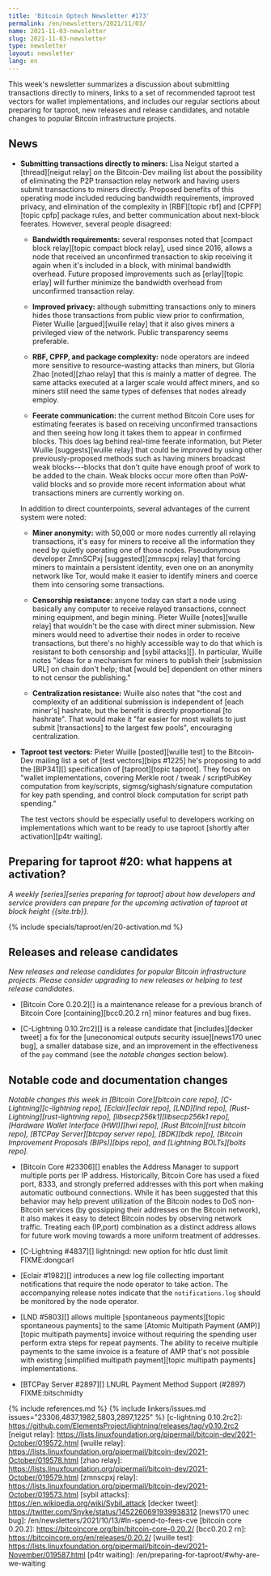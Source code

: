 ```yaml
---
title: 'Bitcoin Optech Newsletter #173'
permalink: /en/newsletters/2021/11/03/
name: 2021-11-03-newsletter
slug: 2021-11-03-newsletter
type: newsletter
layout: newsletter
lang: en
---
```

This week's newsletter summarizes a discussion about submitting
transactions directly to miners, links to a set of recommended taproot test
vectors for wallet implementations, and includes our regular sections about
preparing for taproot, new releases and release candidates, and notable changes
to popular Bitcoin infrastructure projects.

## News

- **Submitting transactions directly to miners:** Lisa Neigut started a
  [thread][neigut relay] on the Bitcoin-Dev mailing list about the
  possibility of eliminating the P2P transaction relay network and
  having users submit transactions to miners directly.  Proposed
  benefits of this operating mode included reducing bandwidth
  requirements, improved privacy, and elimination of the complexity in
  [RBF][topic rbf] and [CPFP][topic cpfp] package rules, and better
  communication about next-block feerates.  However, several people
  disagreed:

  - **Bandwidth requirements:** several responses noted that
    [compact block relay][topic compact block relay], used since 2016,
    allows a node that received an unconfirmed transaction to skip
    receiving it again when it's included in a block, with minimal
    bandwidth overhead.  Future proposed improvements such as
    [erlay][topic erlay] will further minimize the bandwidth overhead
    from unconfirmed transaction relay.

  - **Improved privacy:** although submitting transactions only to
    miners hides those transactions from public view prior to
    confirmation, Pieter Wuille [argued][wuille relay] that it also
    gives miners a privileged view of the network.  Public transparency
    seems preferable.

  - **RBF, CPFP, and package complexity:** node operators are indeed
    more sensitive to resource-wasting attacks than miners, but Gloria
    Zhao [noted][zhao relay] that this is mainly a matter of degree.
    The same attacks executed at a larger scale would affect miners, and
    so miners still need the same types of defenses that nodes already
    employ.

  - **Feerate communication:** the current method Bitcoin Core uses for
    estimating feerates is based on receiving unconfirmed transactions and
    then seeing how long it takes them to appear in confirmed blocks.  This
    does lag behind real-time feerate information, but Pieter Wuille
    [suggests][wuille relay] that could be improved by using other
    previously-proposed methods such as having miners broadcast weak
    blocks---blocks that don't quite have enough proof of work to be
    added to the chain.  Weak blocks occur more often than PoW-valid
    blocks and so provide more recent information about what
    transactions miners are currently working on.

  In addition to direct counterpoints, several advantages of the current
  system were noted:

    - **Miner anonymity:** with 50,000 or more nodes currently all
      relaying transactions, it's easy for miners to receive all the
      information they need by quietly operating one of those nodes.
      Pseudonymous developer ZmnSCPxj [suggested][zmnscpxj relay] that
      forcing miners to maintain a persistent identity, even one on an
      anonymity network like Tor, would make it easier to
      identify miners and coerce them into censoring some transactions.

    - **Censorship resistance:** anyone today can start a node using
      basically any computer to receive relayed transactions, connect
      mining equipment, and begin mining.  Pieter Wuille [notes][wuille
      relay] that wouldn't be the case with direct miner submission.
      New miners would need to advertise their nodes in order to receive
      transactions, but there's no highly accessible way to do that
      which is resistant to both censorship and [sybil attacks][].  In
      particular, Wuille notes "ideas for a mechanism for miners to
      publish their [submission URL] on chain don't help; that [would
      be] dependent on other miners to not censor the publishing."

    - **Centralization resistance:** Wuille also notes that "the cost and
      complexity of an additional submission is independent of [each
      miner's] hashrate, but the benefit is directly proportional [to
      hashrate".  That would make it "far easier for most wallets to
      just submit [transactions] to the largest few pools", encouraging
      centralization.

- **Taproot test vectors:** Pieter Wuille [posted][wuille test] to the
  Bitcoin-Dev mailing list a set of [test vectors][bips #1225] he's
  proposing to add the [BIP341][] specification of [taproot][topic
  taproot].  They focus on "wallet implementations, covering Merkle root
  / tweak / scriptPubKey computation from key/scripts,
  sigmsg/sighash/signature computation for key path spending, and
  control block computation for script path spending."

    The test vectors should be especially useful to developers working
    on implementations which want to be ready to use taproot [shortly
    after activation][p4tr waiting].

## Preparing for taproot #20: what happens at activation?

*A weekly [series][series preparing for taproot] about how developers
and service providers can prepare for the upcoming activation of taproot
at block height {{site.trb}}.*

{% include specials/taproot/en/20-activation.md %}

## Releases and release candidates

*New releases and release candidates for popular Bitcoin infrastructure
projects.  Please consider upgrading to new releases or helping to test
release candidates.*

- [Bitcoin Core 0.20.2][] is a maintenance release for a previous branch
  of Bitcoin Core [containing][bcc0.20.2 rn] minor features and
  bug fixes.

- [C-Lightning 0.10.2rc2][] is a release candidate that [includes][decker
  tweet] a fix for the [uneconomical outputs security issue][news170
  unec bug], a smaller database size, and an improvement in the
  effectiveness of the `pay` command (see the *notable changes* section
  below).

## Notable code and documentation changes

*Notable changes this week in [Bitcoin Core][bitcoin core repo],
[C-Lightning][c-lightning repo], [Eclair][eclair repo], [LND][lnd repo],
[Rust-Lightning][rust-lightning repo], [libsecp256k1][libsecp256k1
repo], [Hardware Wallet Interface (HWI)][hwi repo],
[Rust Bitcoin][rust bitcoin repo], [BTCPay Server][btcpay server repo],
[BDK][bdk repo], [Bitcoin Improvement Proposals (BIPs)][bips repo], and
[Lightning BOLTs][bolts repo].*

- [Bitcoin Core #23306][] enables the Address Manager to support multiple ports per IP address.
  Historically, Bitcoin Core has used a fixed port, 8333, and strongly preferred addresses with this
  port when making automatic outbound connections. While it has been suggested that this behavior
  may help prevent utilization of the Bitcoin nodes to DoS non-Bitcoin services (by gossipping their
  addresses on the Bitcoin network), it also makes it easy to detect Bitcoin nodes by observing
  network traffic. Treating each (IP,port) combination as a distinct address allows for future work
  moving towards a more uniform treatment of addresses.

- [C-Lightning #4837][] lightningd: new option for htlc dust limit FIXME:dongcarl

- [Eclair #1982][] introduces a new log file collecting important notifications
  that require the node operator to take action. The accompanying release notes
  indicate that the `notifications.log` should be monitored by the node
  operator.

- [LND #5803][] allows multiple [spontaneous payments][topic spontaneous
  payments] to the same [Atomic Multipath Payment (AMP)][topic multipath
  payments] invoice without requiring the spending user perform extra
  steps for repeat payments.  The ability to receive multiple payments
  to the same invoice is a feature of AMP that's not possible with
  existing [simplified multipath payment][topic multipath payments]
  implementations.

- [BTCPay Server #2897][] LNURL Payment Method Support (#2897) FIXME:bitschmidty

{% include references.md %}
{% include linkers/issues.md issues="23306,4837,1982,5803,2897,1225" %}
[c-lightning 0.10.2rc2]: https://github.com/ElementsProject/lightning/releases/tag/v0.10.2rc2
[neigut relay]: https://lists.linuxfoundation.org/pipermail/bitcoin-dev/2021-October/019572.html
[wuille relay]: https://lists.linuxfoundation.org/pipermail/bitcoin-dev/2021-October/019578.html
[zhao relay]: https://lists.linuxfoundation.org/pipermail/bitcoin-dev/2021-October/019579.html
[zmnscpxj relay]: https://lists.linuxfoundation.org/pipermail/bitcoin-dev/2021-October/019573.html
[sybil attacks]: https://en.wikipedia.org/wiki/Sybil_attack
[decker tweet]: https://twitter.com/Snyke/status/1452260691939938312
[news170 unec bug]: /en/newsletters/2021/10/13/#ln-spend-to-fees-cve
[bitcoin core 0.20.2]: https://bitcoincore.org/bin/bitcoin-core-0.20.2/
[bcc0.20.2 rn]: https://bitcoincore.org/en/releases/0.20.2/
[wuille test]: https://lists.linuxfoundation.org/pipermail/bitcoin-dev/2021-November/019587.html
[p4tr waiting]: /en/preparing-for-taproot/#why-are-we-waiting
